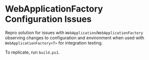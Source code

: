 # WebApplicationFactory Configuration Issues

Repro solution for issues with `WebApplication`/`WebApplicationFactory`
observing changes to configuration and environment when used with
`WebApplicationFactory<T>` for integration testing.

To replicate, run `build.ps1`.
